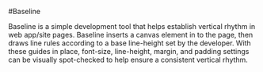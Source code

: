 #Baseline

Baseline is a simple development tool that helps establish vertical rhythm in web app/site pages. Baseline
inserts a canvas element in to the page, then draws line rules according to a base line-height set by the developer.
With these guides in place, font-size, line-height, margin, and padding settings can be visually spot-checked to help
ensure a consistent vertical rhythm.